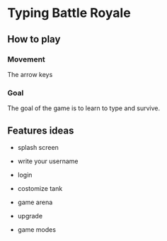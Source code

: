 # Typing Battle Royale

## How to play

### Movement
The arrow keys
### Goal
The goal of the game is to learn to type and survive. 

## Features ideas
* splash screen 
* write your username
* login
* costomize tank

* game arena
* upgrade
* game modes
